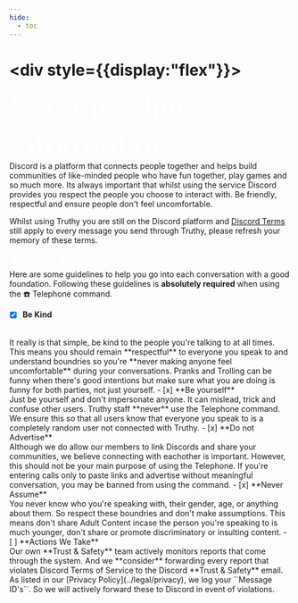 ```yaml
---
hide:
  - toc
---
```

# <div style={{display:"flex"}}>
  <Typography style="font-size:55px;color:white;font-family:Roboto" variant="title" color="inherit" noWrap>
     <b>Safeguarding</b> Information
  </Typography>
  <br>
  <Typography variant="subheading" color="inherit" noWrap>
    Discord is a platform that connects people together and helps build communities of like-minded people who have fun together, play games and so much more. Its always important that whilst using the service Discord provides you respect the people you choose to interact with. Be friendly, respectful and ensure people don't feel uncomfortable.

  Whilst using Truthy you are still on the Discord platform and [Discord Terms](https://discord.com/terms) still apply to every message you send through Truthy, please refresh your memory of these terms.
  </Typography>

  <Typography style="font-size:26px;color:white;font-family:Roboto" variant="title" color="inherit" noWrap>
     <b>A Good Foundation</b>
  </Typography>
  <br>
  Here are some guidelines to help you go into each conversation with a good foundation. Following these guidelines is <b>absolutely required</b> when using the ☎️ Telephone command.

- [x] **Be Kind**
<br>
It really is that simple, be kind to the people you're talking to at all times. This means you should remain **respectful** to everyone you speak to and understand boundries so you're **never making anyone feel uncomfortable** during your conversations. Pranks and Trolling can be funny when there's good intentions but make sure what you are doing is funny for both parties, not just yourself.
- [x] **Be yourself**
<br>
Just be yourself and don't impersonate anyone. It can mislead, trick and confuse other users. Truthy staff **never** use the Telephone command. We ensure this so that all users know that everyone you speak to is a completely random user not connected with Truthy.
- [x] **Do not Advertise**
<br>
Although we do allow our members to link Discords and share your communities, we believe connecting with eachother is important. However, this should not be your main purpose of using the Telephone. If you're entering calls only to paste links and advertise without meaningful conversation, you may be banned from using the command. 
- [x] **Never Assume**
<br>
You never know who you're speaking with, their gender, age, or anything about them. So respect these boundries and don't make assumptions. This means don't share Adult Content incase the person you're speaking to is much younger, don't share or promote discriminatory or insulting content.
- [ ] **Actions We Take**
<br>
Our own **Trust & Safety** team actively monitors reports that come through the system. And we **consider** forwarding every report that violates Discord Terms of Service to the Discord **Trust & Safety** email. As listed in our [Privacy Policy](../legal/privacy), we log your ``Message ID's``. So we will actively forward these to Discord in event of violations.
</div>
